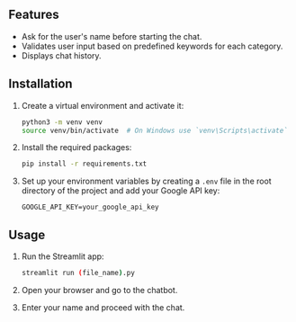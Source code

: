 
## Features

- Ask for the user's name before starting the chat.
- Validates user input based on predefined keywords for each category.
- Displays chat history.

## Installation

1. Create a virtual environment and activate it:

    ```bash
    python3 -m venv venv
    source venv/bin/activate  # On Windows use `venv\Scripts\activate`
    ```

2. Install the required packages:

    ```bash
    pip install -r requirements.txt
    ```

3. Set up your environment variables by creating a `.env` file in the root directory of the project and add your Google API key:

    ```
    GOOGLE_API_KEY=your_google_api_key
    ```

## Usage

1. Run the Streamlit app:

    ```bash
    streamlit run (file_name).py
    ```

2. Open your browser and go to the chatbot.

3. Enter your name and proceed with the chat.
